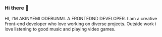 ### Hi there 👋
HI, I'M AKINYEMI ODEBUNMI.
A FRONTEDND DEVELOPER.
I am a creative Front-end developer who love working on diverse projects.
Outside work i love listening to good music and playing video games.
<!--
**YemiYemz/YemiYemz** is a ✨ _special_ ✨ repository because its `README.md` (this file) appears on your GitHub profile.

Here are some ideas to get you started:

- 🔭 I’m currently working on ... a Figma project
- 🌱 I’m currently learning ... Frontend and Figma
- 👯 I’m looking to collaborate on ... various Frontend and Figma Projects
- 🤔 I’m looking for help with ...
- 💬 Ask me about ... 
- 📫 How to reach me: ... @akinyemiopemipo
- 😄 Pronouns: ... His/Him
- ⚡ Fun fact: ... i love listening to Music, watching Tv shows and Movies and playing video games
-->
